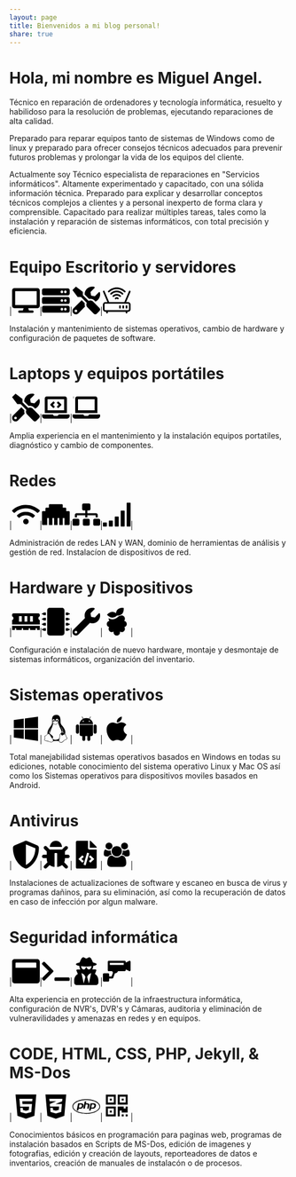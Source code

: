 ```yaml
---
layout: page
title: Bienvenidos a mi blog personal!
share: true
---
```


<style>
  path
  {
    display: block;
    float: none;
    margin-left: auto;
    margin-right: auto;
  }
</style>

# Hola, mi nombre es Miguel Angel.

Técnico en reparación de ordenadores y tecnología informática, resuelto y habilidoso para la resolución de problemas, ejecutando reparaciones de alta calidad.

Preparado para reparar equipos tanto de sistemas de Windows como de linux y preparado para ofrecer consejos técnicos adecuados para prevenir futuros problemas y prolongar la vida de los equipos del cliente.

Actualmente soy Técnico especialista de reparaciones en "Servicios informáticos". Altamente experimentado y capacitado, con una sólida información técnica. Preparado para explicar y desarrollar conceptos técnicos complejos a clientes y a personal inexperto de forma clara y comprensible. Capacitado para realizar múltiples tareas, tales como la instalación y reparación de sistemas informáticos, con total precisión y eficiencia.

# Equipo Escritorio y servidores

|<svg  width="50px" height="50px" xmlns="http://www.w3.org/2000/svg" viewBox="0 0 576 512"><path d="M528 0H48C21.5 0 0 21.5 0 48v320c0 26.5 21.5 48 48 48h192l-16 48h-72c-13.3 0-24 10.7-24 24s10.7 24 24 24h272c13.3 0 24-10.7 24-24s-10.7-24-24-24h-72l-16-48h192c26.5 0 48-21.5 48-48V48c0-26.5-21.5-48-48-48zm-16 352H64V64h448v288z"></path></svg>|<svg width="50px" height="50px" xmlns="http://www.w3.org/2000/svg" viewBox="0 0 512 512"><path d="M480 160H32c-17.673 0-32-14.327-32-32V64c0-17.673 14.327-32 32-32h448c17.673 0 32 14.327 32 32v64c0 17.673-14.327 32-32 32zm-48-88c-13.255 0-24 10.745-24 24s10.745 24 24 24 24-10.745 24-24-10.745-24-24-24zm-64 0c-13.255 0-24 10.745-24 24s10.745 24 24 24 24-10.745 24-24-10.745-24-24-24zm112 248H32c-17.673 0-32-14.327-32-32v-64c0-17.673 14.327-32 32-32h448c17.673 0 32 14.327 32 32v64c0 17.673-14.327 32-32 32zm-48-88c-13.255 0-24 10.745-24 24s10.745 24 24 24 24-10.745 24-24-10.745-24-24-24zm-64 0c-13.255 0-24 10.745-24 24s10.745 24 24 24 24-10.745 24-24-10.745-24-24-24zm112 248H32c-17.673 0-32-14.327-32-32v-64c0-17.673 14.327-32 32-32h448c17.673 0 32 14.327 32 32v64c0 17.673-14.327 32-32 32zm-48-88c-13.255 0-24 10.745-24 24s10.745 24 24 24 24-10.745 24-24-10.745-24-24-24zm-64 0c-13.255 0-24 10.745-24 24s10.745 24 24 24 24-10.745 24-24-10.745-24-24-24z"></path></svg>|<svg width="50px" height="50px" xmlns="http://www.w3.org/2000/svg" viewBox="0 0 512 512"><path d="M501.1 395.7L384 278.6c-23.1-23.1-57.6-27.6-85.4-13.9L192 158.1V96L64 0 0 64l96 128h62.1l106.6 106.6c-13.6 27.8-9.2 62.3 13.9 85.4l117.1 117.1c14.6 14.6 38.2 14.6 52.7 0l52.7-52.7c14.5-14.6 14.5-38.2 0-52.7zM331.7 225c28.3 0 54.9 11 74.9 31l19.4 19.4c15.8-6.9 30.8-16.5 43.8-29.5 37.1-37.1 49.7-89.3 37.9-136.7-2.2-9-13.5-12.1-20.1-5.5l-74.4 74.4-67.9-11.3L334 98.9l74.4-74.4c6.6-6.6 3.4-17.9-5.7-20.2-47.4-11.7-99.6.9-136.6 37.9-28.5 28.5-41.9 66.1-41.2 103.6l82.1 82.1c8.1-1.9 16.5-2.9 24.7-2.9zm-103.9 82l-56.7-56.7L18.7 402.8c-25 25-25 65.5 0 90.5s65.5 25 90.5 0l123.6-123.6c-7.6-19.9-9.9-41.6-5-62.7zM64 472c-13.2 0-24-10.8-24-24 0-13.3 10.7-24 24-24s24 10.7 24 24c0 13.2-10.7 24-24 24z"></path></svg>|<svg height="50px" viewBox="0 0 512 512" width="50px" xmlns="http://www.w3.org/2000/svg"><g><path d="m467 285.5h-38.252l81.039-189.091c3.264-7.614-.264-16.433-7.878-19.696s-16.433.264-19.696 7.878l-86.104 200.909h-280.218l-86.104-200.909c-3.263-7.614-12.08-11.143-19.696-7.878-7.614 3.263-11.141 12.081-7.878 19.696l81.039 189.091h-38.252c-24.813 0-45 20.187-45 45v90c0 24.813 20.187 45 45 45h16v16c0 8.284 6.716 15 15 15s15-6.716 15-15v-16h330v16c0 8.284 6.716 15 15 15s15-6.716 15-15v-16h16c24.813 0 45-20.187 45-45v-90c0-24.813-20.187-45-45-45zm15 135c0 8.271-6.729 15-15 15h-422c-8.271 0-15-6.729-15-15v-90c0-8.271 6.729-15 15-15h422c8.271 0 15 6.729 15 15z"/><path d="m224.241 208.697c-5.858 5.858-5.858 15.355 0 21.213 5.857 5.858 15.355 5.858 21.213 0 1.647-1.647 5.208-4.41 10.546-4.41s8.898 2.763 10.546 4.41c5.857 5.858 15.355 5.859 21.213 0 5.858-5.858 5.858-15.355 0-21.213-4.929-4.928-15.609-13.197-31.759-13.197s-26.83 8.269-31.759 13.197z"/><path d="m118.104 102.685c36.85-36.876 85.822-57.185 137.896-57.185s101.046 20.309 137.896 57.185c5.852 5.858 15.35 5.866 21.213.008 5.86-5.855 5.863-15.353.008-21.213-42.516-42.548-99.025-65.98-159.117-65.98s-116.6 23.432-159.116 65.979c-5.856 5.86-5.853 15.357.008 21.213 5.859 5.856 15.358 5.852 21.212-.007z"/><path d="m372.656 145.101c5.86-5.854 5.865-15.352.011-21.213-31.172-31.203-72.604-48.388-116.667-48.388s-85.496 17.185-116.667 48.388c-5.854 5.861-5.85 15.358.011 21.213s15.359 5.85 21.213-.011c25.503-25.53 59.399-39.59 95.442-39.59s69.938 14.06 95.442 39.59c5.853 5.858 15.349 5.87 21.215.011z"/><path d="m330.218 187.496c5.858-5.858 5.858-15.355 0-21.213-19.851-19.851-46.209-30.783-74.218-30.783s-54.367 10.932-74.217 30.783c-5.858 5.858-5.858 15.355 0 21.213 5.857 5.858 15.355 5.859 21.213 0 14.184-14.184 33.008-21.996 53.004-21.996s38.82 7.812 53.005 21.996c5.857 5.858 15.355 5.858 21.213 0z"/><path d="m316 345.5c-8.284 0-15 6.716-15 15v30c0 8.284 6.716 15 15 15s15-6.716 15-15v-30c0-8.284-6.716-15-15-15z"/><path d="m376 345.5c-8.284 0-15 6.716-15 15v30c0 8.284 6.716 15 15 15s15-6.716 15-15v-30c0-8.284-6.716-15-15-15z"/><path d="m436 345.5c-8.284 0-15 6.716-15 15v30c0 8.284 6.716 15 15 15s15-6.716 15-15v-30c0-8.284-6.716-15-15-15z"/></g></svg>

Instalación y mantenimiento de sistemas operativos, cambio de hardware y configuración de paquetes de software.

# Laptops y equipos portátiles

|<svg width="50px" height="50px" xmlns="http://www.w3.org/2000/svg" viewBox="0 0 512 512"><path d="M501.1 395.7L384 278.6c-23.1-23.1-57.6-27.6-85.4-13.9L192 158.1V96L64 0 0 64l96 128h62.1l106.6 106.6c-13.6 27.8-9.2 62.3 13.9 85.4l117.1 117.1c14.6 14.6 38.2 14.6 52.7 0l52.7-52.7c14.5-14.6 14.5-38.2 0-52.7zM331.7 225c28.3 0 54.9 11 74.9 31l19.4 19.4c15.8-6.9 30.8-16.5 43.8-29.5 37.1-37.1 49.7-89.3 37.9-136.7-2.2-9-13.5-12.1-20.1-5.5l-74.4 74.4-67.9-11.3L334 98.9l74.4-74.4c6.6-6.6 3.4-17.9-5.7-20.2-47.4-11.7-99.6.9-136.6 37.9-28.5 28.5-41.9 66.1-41.2 103.6l82.1 82.1c8.1-1.9 16.5-2.9 24.7-2.9zm-103.9 82l-56.7-56.7L18.7 402.8c-25 25-25 65.5 0 90.5s65.5 25 90.5 0l123.6-123.6c-7.6-19.9-9.9-41.6-5-62.7zM64 472c-13.2 0-24-10.8-24-24 0-13.3 10.7-24 24-24s24 10.7 24 24c0 13.2-10.7 24-24 24z"></path></svg>|<svg width="50px" height="50px" xmlns="http://www.w3.org/2000/svg" viewBox="0 0 640 512"><path d="M255.03 261.65c6.25 6.25 16.38 6.25 22.63 0l11.31-11.31c6.25-6.25 6.25-16.38 0-22.63L253.25 192l35.71-35.72c6.25-6.25 6.25-16.38 0-22.63l-11.31-11.31c-6.25-6.25-16.38-6.25-22.63 0l-58.34 58.34c-6.25 6.25-6.25 16.38 0 22.63l58.35 58.34zm96.01-11.3l11.31 11.31c6.25 6.25 16.38 6.25 22.63 0l58.34-58.34c6.25-6.25 6.25-16.38 0-22.63l-58.34-58.34c-6.25-6.25-16.38-6.25-22.63 0l-11.31 11.31c-6.25 6.25-6.25 16.38 0 22.63L386.75 192l-35.71 35.72c-6.25 6.25-6.25 16.38 0 22.63zM624 416H381.54c-.74 19.81-14.71 32-32.74 32H288c-18.69 0-33.02-17.47-32.77-32H16c-8.8 0-16 7.2-16 16v16c0 35.2 28.8 64 64 64h512c35.2 0 64-28.8 64-64v-16c0-8.8-7.2-16-16-16zM576 48c0-26.4-21.6-48-48-48H112C85.6 0 64 21.6 64 48v336h512V48zm-64 272H128V64h384v256z"></path></svg>|<svg width="50px" height="50px" xmlns="http://www.w3.org/2000/svg" viewBox="0 0 640 512"><path d="M624 416H381.54c-.74 19.81-14.71 32-32.74 32H288c-18.69 0-33.02-17.47-32.77-32H16c-8.8 0-16 7.2-16 16v16c0 35.2 28.8 64 64 64h512c35.2 0 64-28.8 64-64v-16c0-8.8-7.2-16-16-16zM576 48c0-26.4-21.6-48-48-48H112C85.6 0 64 21.6 64 48v336h512V48zm-64 272H128V64h384v256z"></path>|<svg width="50px" height="50px" viewBox="0 0 1792 1792" xmlns="http://www.w3.org/2000/svg"><path d="M976 1408q0-33-23.5-56.5t-56.5-23.5-56.5 23.5-23.5 56.5 23.5 56.5 56.5 23.5 56.5-23.5 23.5-56.5zm208-160v-704q0-13-9.5-22.5t-22.5-9.5h-512q-13 0-22.5 9.5t-9.5 22.5v704q0 13 9.5 22.5t22.5 9.5h512q13 0 22.5-9.5t9.5-22.5zm-192-848q0-16-16-16h-160q-16 0-16 16t16 16h160q16 0 16-16zm288-16v1024q0 52-38 90t-90 38h-512q-52 0-90-38t-38-90v-1024q0-52 38-90t90-38h512q52 0 90 38t38 90z"/></svg>


Amplia experiencia en el mantenimiento y la instalación equipos portatiles, diagnóstico y cambio de componentes.

# Redes

|<svg width="50px" height="50px" xmlns="http://www.w3.org/2000/svg" viewBox="0 0 640 512"><path d="M634.91 154.88C457.74-8.99 182.19-8.93 5.09 154.88c-6.66 6.16-6.79 16.59-.35 22.98l34.24 33.97c6.14 6.1 16.02 6.23 22.4.38 145.92-133.68 371.3-133.71 517.25 0 6.38 5.85 16.26 5.71 22.4-.38l34.24-33.97c6.43-6.39 6.3-16.82-.36-22.98zM320 352c-35.35 0-64 28.65-64 64s28.65 64 64 64 64-28.65 64-64-28.65-64-64-64zm202.67-83.59c-115.26-101.93-290.21-101.82-405.34 0-6.9 6.1-7.12 16.69-.57 23.15l34.44 33.99c6 5.92 15.66 6.32 22.05.8 83.95-72.57 209.74-72.41 293.49 0 6.39 5.52 16.05 5.13 22.05-.8l34.44-33.99c6.56-6.46 6.33-17.06-.56-23.15z"></path></svg>|<svg width="50px" height="50px" xmlns="http://www.w3.org/2000/svg" viewBox="0 0 512 512"><path d="M496 192h-48v-48c0-8.8-7.2-16-16-16h-48V80c0-8.8-7.2-16-16-16H144c-8.8 0-16 7.2-16 16v48H80c-8.8 0-16 7.2-16 16v48H16c-8.8 0-16 7.2-16 16v224c0 8.8 7.2 16 16 16h80V320h32v128h64V320h32v128h64V320h32v128h64V320h32v128h80c8.8 0 16-7.2 16-16V208c0-8.8-7.2-16-16-16z"></path></svg>|<svg width="50px" height="50px"  xmlns="http://www.w3.org/2000/svg" viewBox="0 0 640 512"><path d="M128 352H32c-17.67 0-32 14.33-32 32v96c0 17.67 14.33 32 32 32h96c17.67 0 32-14.33 32-32v-96c0-17.67-14.33-32-32-32zm-24-80h192v48h48v-48h192v48h48v-57.59c0-21.17-17.23-38.41-38.41-38.41H344v-64h40c17.67 0 32-14.33 32-32V32c0-17.67-14.33-32-32-32H256c-17.67 0-32 14.33-32 32v96c0 17.67 14.33 32 32 32h40v64H94.41C73.23 224 56 241.23 56 262.41V320h48v-48zm264 80h-96c-17.67 0-32 14.33-32 32v96c0 17.67 14.33 32 32 32h96c17.67 0 32-14.33 32-32v-96c0-17.67-14.33-32-32-32zm240 0h-96c-17.67 0-32 14.33-32 32v96c0 17.67 14.33 32 32 32h96c17.67 0 32-14.33 32-32v-96c0-17.67-14.33-32-32-32z"></path></svg>|<svg width="50px" height="50px" viewBox="0 0 1792 1792" xmlns="http://www.w3.org/2000/svg"><path d="M256 1440v192q0 14-9 23t-23 9h-192q-14 0-23-9t-9-23v-192q0-14 9-23t23-9h192q14 0 23 9t9 23zm384-128v320q0 14-9 23t-23 9h-192q-14 0-23-9t-9-23v-320q0-14 9-23t23-9h192q14 0 23 9t9 23zm384-256v576q0 14-9 23t-23 9h-192q-14 0-23-9t-9-23v-576q0-14 9-23t23-9h192q14 0 23 9t9 23zm384-384v960q0 14-9 23t-23 9h-192q-14 0-23-9t-9-23v-960q0-14 9-23t23-9h192q14 0 23 9t9 23zm384-512v1472q0 14-9 23t-23 9h-192q-14 0-23-9t-9-23v-1472q0-14 9-23t23-9h192q14 0 23 9t9 23z"/></svg>|

Administración de redes LAN y WAN, dominio de herramientas de análisis y gestión de red. Instalacíon de dispositivos de red.

# Hardware y Dispositivos

|<svg width="50px" height="50px" xmlns="http://www.w3.org/2000/svg" viewBox="0 0 640 512"><path d="M640 130.94V96c0-17.67-14.33-32-32-32H32C14.33 64 0 78.33 0 96v34.94c18.6 6.61 32 24.19 32 45.06s-13.4 38.45-32 45.06V320h640v-98.94c-18.6-6.61-32-24.19-32-45.06s13.4-38.45 32-45.06zM224 256h-64V128h64v128zm128 0h-64V128h64v128zm128 0h-64V128h64v128zM0 448h64v-26.67c0-8.84 7.16-16 16-16s16 7.16 16 16V448h128v-26.67c0-8.84 7.16-16 16-16s16 7.16 16 16V448h128v-26.67c0-8.84 7.16-16 16-16s16 7.16 16 16V448h128v-26.67c0-8.84 7.16-16 16-16s16 7.16 16 16V448h64v-96H0v96z"></path></svg>|<svg width="50px" height="50px" xmlns="http://www.w3.org/2000/svg" viewBox="0 0 512 512"><path d="M416 48v416c0 26.51-21.49 48-48 48H144c-26.51 0-48-21.49-48-48V48c0-26.51 21.49-48 48-48h224c26.51 0 48 21.49 48 48zm96 58v12a6 6 0 0 1-6 6h-18v6a6 6 0 0 1-6 6h-42V88h42a6 6 0 0 1 6 6v6h18a6 6 0 0 1 6 6zm0 96v12a6 6 0 0 1-6 6h-18v6a6 6 0 0 1-6 6h-42v-48h42a6 6 0 0 1 6 6v6h18a6 6 0 0 1 6 6zm0 96v12a6 6 0 0 1-6 6h-18v6a6 6 0 0 1-6 6h-42v-48h42a6 6 0 0 1 6 6v6h18a6 6 0 0 1 6 6zm0 96v12a6 6 0 0 1-6 6h-18v6a6 6 0 0 1-6 6h-42v-48h42a6 6 0 0 1 6 6v6h18a6 6 0 0 1 6 6zM30 376h42v48H30a6 6 0 0 1-6-6v-6H6a6 6 0 0 1-6-6v-12a6 6 0 0 1 6-6h18v-6a6 6 0 0 1 6-6zm0-96h42v48H30a6 6 0 0 1-6-6v-6H6a6 6 0 0 1-6-6v-12a6 6 0 0 1 6-6h18v-6a6 6 0 0 1 6-6zm0-96h42v48H30a6 6 0 0 1-6-6v-6H6a6 6 0 0 1-6-6v-12a6 6 0 0 1 6-6h18v-6a6 6 0 0 1 6-6zm0-96h42v48H30a6 6 0 0 1-6-6v-6H6a6 6 0 0 1-6-6v-12a6 6 0 0 1 6-6h18v-6a6 6 0 0 1 6-6z"></path></svg>|<svg width="50px" height="50px" xmlns="http://www.w3.org/2000/svg" viewBox="0 0 512 512"><path d="M507.73 109.1c-2.24-9.03-13.54-12.09-20.12-5.51l-74.36 74.36-67.88-11.31-11.31-67.88 74.36-74.36c6.62-6.62 3.43-17.9-5.66-20.16-47.38-11.74-99.55.91-136.58 37.93-39.64 39.64-50.55 97.1-34.05 147.2L18.74 402.76c-24.99 24.99-24.99 65.51 0 90.5 24.99 24.99 65.51 24.99 90.5 0l213.21-213.21c50.12 16.71 107.47 5.68 147.37-34.22 37.07-37.07 49.7-89.32 37.91-136.73zM64 472c-13.25 0-24-10.75-24-24 0-13.26 10.75-24 24-24s24 10.74 24 24c0 13.25-10.75 24-24 24z"></path></svg>|<svg height="50px" viewBox="-71 0 512 512.00107" width="50px" xmlns="http://www.w3.org/2000/svg"><path d="m370.65625 298.375c0-29.164062-20.976562-53.507812-48.632812-58.773438 8.457031-10.320312 13.542968-23.507812 13.542968-37.863281 0-32.992187-26.84375-59.835937-59.835937-59.835937-14.796875 0-28.34375 5.40625-38.796875 14.335937-2.15625-3.625-4.6875-6.992187-7.53125-10.070312l-1.632813 1.957031c-1.378906 1.648438-14.0625 16.558594-34.425781 31.628906-12.421875 9.191406-25.199219 16.574219-37.984375 21.941406-16.914063 7.097657-33.90625 10.699219-50.5 10.699219s-33.582031-3.601562-50.496094-10.699219c-6.210937-2.609374-12.417969-5.699218-18.589843-9.234374-.46875 3.039062-.714844 6.140624-.714844 9.28125 0 14.355468 5.085937 27.542968 13.550781 37.867187-27.644531 5.273437-48.609375 29.613281-48.609375 58.769531 0 27.3125 18.40625 50.390625 43.464844 57.535156-5.945313 9.289063-9.40625 20.316407-9.40625 32.140626 0 32.996093 26.84375 59.839843 59.835937 59.839843 12.421875 0 23.972657-3.808593 33.546875-10.316406-1.175781 4.671875-1.804687 9.554687-1.804687 14.585937 0 32.992188 26.839843 59.835938 59.835937 59.835938 32.992188 0 59.835938-26.84375 59.835938-59.835938 0-4.75-.574219-9.367187-1.625-13.800781 9.332031 6.019531 20.429687 9.53125 32.335937 9.53125 32.996094 0 59.839844-26.84375 59.839844-59.839843 0-11.75-3.417969-22.707032-9.292969-31.964844 25.375-6.933594 44.089844-30.171875 44.089844-57.714844zm0 0"/><path d="m104.859375 182.34375c35.683594 0 66.992187-22.394531 84.648437-38.207031 1.292969.039062 2.78125.066406 4.453126.066406 19.183593 0 61.519531-3.410156 89.171874-31.0625 35.910157-35.910156 30.933594-96.59375 30.703126-99.15625l-1.121094-12.507813-12.507813-1.121093c-2.566406-.226563-63.246093-5.207031-99.15625 30.703125-19.789062 19.789062-27.160156 47.09375-29.753906 68.058594-17.652344-12.304688-40.925781-23.757813-66.4375-23.757813-55.148437 0-99.851563 53.492187-99.851563 53.492187s44.703126 53.492188 99.851563 53.492188zm0 0"/></svg>|

Configuración e instalación de nuevo hardware, montaje y desmontaje de sistemas informáticos, organización del inventario.

# Sistemas operativos

|<svg width="50px" height="50px" xmlns="http://www.w3.org/2000/svg" viewBox="0 0 448 512"><path d="M0 93.7l183.6-25.3v177.4H0V93.7zm0 324.6l183.6 25.3V268.4H0v149.9zm203.8 28L448 480V268.4H203.8v177.9zm0-380.6v180.1H448V32L203.8 65.7z"></path></svg>|<svg width="50px" height="50px" xmlns="http://www.w3.org/2000/svg" viewBox="0 0 448 512"><path d="M220.8 123.3c1 .5 1.8 1.7 3 1.7 1.1 0 2.8-.4 2.9-1.5.2-1.4-1.9-2.3-3.2-2.9-1.7-.7-3.9-1-5.5-.1-.4.2-.8.7-.6 1.1.3 1.3 2.3 1.1 3.4 1.7zm-21.9 1.7c1.2 0 2-1.2 3-1.7 1.1-.6 3.1-.4 3.5-1.6.2-.4-.2-.9-.6-1.1-1.6-.9-3.8-.6-5.5.1-1.3.6-3.4 1.5-3.2 2.9.1 1 1.8 1.5 2.8 1.4zM420 403.8c-3.6-4-5.3-11.6-7.2-19.7-1.8-8.1-3.9-16.8-10.5-22.4-1.3-1.1-2.6-2.1-4-2.9-1.3-.8-2.7-1.5-4.1-2 9.2-27.3 5.6-54.5-3.7-79.1-11.4-30.1-31.3-56.4-46.5-74.4-17.1-21.5-33.7-41.9-33.4-72C311.1 85.4 315.7.1 234.8 0 132.4-.2 158 103.4 156.9 135.2c-1.7 23.4-6.4 41.8-22.5 64.7-18.9 22.5-45.5 58.8-58.1 96.7-6 17.9-8.8 36.1-6.2 53.3-6.5 5.8-11.4 14.7-16.6 20.2-4.2 4.3-10.3 5.9-17 8.3s-14 6-18.5 14.5c-2.1 3.9-2.8 8.1-2.8 12.4 0 3.9.6 7.9 1.2 11.8 1.2 8.1 2.5 15.7.8 20.8-5.2 14.4-5.9 24.4-2.2 31.7 3.8 7.3 11.4 10.5 20.1 12.3 17.3 3.6 40.8 2.7 59.3 12.5 19.8 10.4 39.9 14.1 55.9 10.4 11.6-2.6 21.1-9.6 25.9-20.2 12.5-.1 26.3-5.4 48.3-6.6 14.9-1.2 33.6 5.3 55.1 4.1.6 2.3 1.4 4.6 2.5 6.7v.1c8.3 16.7 23.8 24.3 40.3 23 16.6-1.3 34.1-11 48.3-27.9 13.6-16.4 36-23.2 50.9-32.2 7.4-4.5 13.4-10.1 13.9-18.3.4-8.2-4.4-17.3-15.5-29.7zM223.7 87.3c9.8-22.2 34.2-21.8 44-.4 6.5 14.2 3.6 30.9-4.3 40.4-1.6-.8-5.9-2.6-12.6-4.9 1.1-1.2 3.1-2.7 3.9-4.6 4.8-11.8-.2-27-9.1-27.3-7.3-.5-13.9 10.8-11.8 23-4.1-2-9.4-3.5-13-4.4-1-6.9-.3-14.6 2.9-21.8zM183 75.8c10.1 0 20.8 14.2 19.1 33.5-3.5 1-7.1 2.5-10.2 4.6 1.2-8.9-3.3-20.1-9.6-19.6-8.4.7-9.8 21.2-1.8 28.1 1 .8 1.9-.2-5.9 5.5-15.6-14.6-10.5-52.1 8.4-52.1zm-13.6 60.7c6.2-4.6 13.6-10 14.1-10.5 4.7-4.4 13.5-14.2 27.9-14.2 7.1 0 15.6 2.3 25.9 8.9 6.3 4.1 11.3 4.4 22.6 9.3 8.4 3.5 13.7 9.7 10.5 18.2-2.6 7.1-11 14.4-22.7 18.1-11.1 3.6-19.8 16-38.2 14.9-3.9-.2-7-1-9.6-2.1-8-3.5-12.2-10.4-20-15-8.6-4.8-13.2-10.4-14.7-15.3-1.4-4.9 0-9 4.2-12.3zm3.3 334c-2.7 35.1-43.9 34.4-75.3 18-29.9-15.8-68.6-6.5-76.5-21.9-2.4-4.7-2.4-12.7 2.6-26.4v-.2c2.4-7.6.6-16-.6-23.9-1.2-7.8-1.8-15 .9-20 3.5-6.7 8.5-9.1 14.8-11.3 10.3-3.7 11.8-3.4 19.6-9.9 5.5-5.7 9.5-12.9 14.3-18 5.1-5.5 10-8.1 17.7-6.9 8.1 1.2 15.1 6.8 21.9 16l19.6 35.6c9.5 19.9 43.1 48.4 41 68.9zm-1.4-25.9c-4.1-6.6-9.6-13.6-14.4-19.6 7.1 0 14.2-2.2 16.7-8.9 2.3-6.2 0-14.9-7.4-24.9-13.5-18.2-38.3-32.5-38.3-32.5-13.5-8.4-21.1-18.7-24.6-29.9s-3-23.3-.3-35.2c5.2-22.9 18.6-45.2 27.2-59.2 2.3-1.7.8 3.2-8.7 20.8-8.5 16.1-24.4 53.3-2.6 82.4.6-20.7 5.5-41.8 13.8-61.5 12-27.4 37.3-74.9 39.3-112.7 1.1.8 4.6 3.2 6.2 4.1 4.6 2.7 8.1 6.7 12.6 10.3 12.4 10 28.5 9.2 42.4 1.2 6.2-3.5 11.2-7.5 15.9-9 9.9-3.1 17.8-8.6 22.3-15 7.7 30.4 25.7 74.3 37.2 95.7 6.1 11.4 18.3 35.5 23.6 64.6 3.3-.1 7 .4 10.9 1.4 13.8-35.7-11.7-74.2-23.3-84.9-4.7-4.6-4.9-6.6-2.6-6.5 12.6 11.2 29.2 33.7 35.2 59 2.8 11.6 3.3 23.7.4 35.7 16.4 6.8 35.9 17.9 30.7 34.8-2.2-.1-3.2 0-4.2 0 3.2-10.1-3.9-17.6-22.8-26.1-19.6-8.6-36-8.6-38.3 12.5-12.1 4.2-18.3 14.7-21.4 27.3-2.8 11.2-3.6 24.7-4.4 39.9-.5 7.7-3.6 18-6.8 29-32.1 22.9-76.7 32.9-114.3 7.2zm257.4-11.5c-.9 16.8-41.2 19.9-63.2 46.5-13.2 15.7-29.4 24.4-43.6 25.5s-26.5-4.8-33.7-19.3c-4.7-11.1-2.4-23.1 1.1-36.3 3.7-14.2 9.2-28.8 9.9-40.6.8-15.2 1.7-28.5 4.2-38.7 2.6-10.3 6.6-17.2 13.7-21.1.3-.2.7-.3 1-.5.8 13.2 7.3 26.6 18.8 29.5 12.6 3.3 30.7-7.5 38.4-16.3 9-.3 15.7-.9 22.6 5.1 9.9 8.5 7.1 30.3 17.1 41.6 10.6 11.6 14 19.5 13.7 24.6zM173.3 148.7c2 1.9 4.7 4.5 8 7.1 6.6 5.2 15.8 10.6 27.3 10.6 11.6 0 22.5-5.9 31.8-10.8 4.9-2.6 10.9-7 14.8-10.4s5.9-6.3 3.1-6.6-2.6 2.6-6 5.1c-4.4 3.2-9.7 7.4-13.9 9.8-7.4 4.2-19.5 10.2-29.9 10.2s-18.7-4.8-24.9-9.7c-3.1-2.5-5.7-5-7.7-6.9-1.5-1.4-1.9-4.6-4.3-4.9-1.4-.1-1.8 3.7 1.7 6.5z"></path></svg>|<svg width="50px" height="50px" xmlns="http://www.w3.org/2000/svg" viewBox="0 0 448 512"><path d="M89.6 204.5v115.8c0 15.4-12.1 27.7-27.5 27.7-15.3 0-30.1-12.4-30.1-27.7V204.5c0-15.1 14.8-27.5 30.1-27.5 15.1 0 27.5 12.4 27.5 27.5zm10.8 157c0 16.4 13.2 29.6 29.6 29.6h19.9l.3 61.1c0 36.9 55.2 36.6 55.2 0v-61.1h37.2v61.1c0 36.7 55.5 36.8 55.5 0v-61.1h20.2c16.2 0 29.4-13.2 29.4-29.6V182.1H100.4v179.4zm248-189.1H99.3c0-42.8 25.6-80 63.6-99.4l-19.1-35.3c-2.8-4.9 4.3-8 6.7-3.8l19.4 35.6c34.9-15.5 75-14.7 108.3 0L297.5 34c2.5-4.3 9.5-1.1 6.7 3.8L285.1 73c37.7 19.4 63.3 56.6 63.3 99.4zm-170.7-55.5c0-5.7-4.6-10.5-10.5-10.5-5.7 0-10.2 4.8-10.2 10.5s4.6 10.5 10.2 10.5c5.9 0 10.5-4.8 10.5-10.5zm113.4 0c0-5.7-4.6-10.5-10.2-10.5-5.9 0-10.5 4.8-10.5 10.5s4.6 10.5 10.5 10.5c5.6 0 10.2-4.8 10.2-10.5zm94.8 60.1c-15.1 0-27.5 12.1-27.5 27.5v115.8c0 15.4 12.4 27.7 27.5 27.7 15.4 0 30.1-12.4 30.1-27.7V204.5c0-15.4-14.8-27.5-30.1-27.5z"></path></svg>|<svg width="50px" height="50px" xmlns="http://www.w3.org/2000/svg" viewBox="0 0 384 512"><path d="M318.7 268.7c-.2-36.7 16.4-64.4 50-84.8-18.8-26.9-47.2-41.7-84.7-44.6-35.5-2.8-74.3 20.7-88.5 20.7-15 0-49.4-19.7-76.4-19.7C63.3 141.2 4 184.8 4 273.5q0 39.3 14.4 81.2c12.8 36.7 59 126.7 107.2 125.2 25.2-.6 43-17.9 75.8-17.9 31.8 0 48.3 17.9 76.4 17.9 48.6-.7 90.4-82.5 102.6-119.3-65.2-30.7-61.7-90-61.7-91.9zm-56.6-164.2c27.3-32.4 24.8-61.9 24-72.5-24.1 1.4-52 16.4-67.9 34.9-17.5 19.8-27.8 44.3-25.6 71.9 26.1 2 49.9-11.4 69.5-34.3z"></path></svg>|

Total manejabilidad sistemas operativos basados en Windows en todas su ediciones, notable conocimiento del sistema operativo Linux y Mac OS así como los Sistemas operativos para dispositivos moviles basados en Android.

# Antivirus

|<svg width="50px" height="50px" xmlns="http://www.w3.org/2000/svg" viewBox="0 0 512 512"><path d="M466.5 83.7l-192-80a48.15 48.15 0 0 0-36.9 0l-192 80C27.7 91.1 16 108.6 16 128c0 198.5 114.5 335.7 221.5 380.3 11.8 4.9 25.1 4.9 36.9 0C360.1 472.6 496 349.3 496 128c0-19.4-11.7-36.9-29.5-44.3zM256.1 446.3l-.1-381 175.9 73.3c-3.3 151.4-82.1 261.1-175.8 307.7z"></path></svg>|<svg width="50px" height="50px" xmlns="http://www.w3.org/2000/svg" viewBox="0 0 512 512"><path d="M511.988 288.9c-.478 17.43-15.217 31.1-32.653 31.1H424v16c0 21.864-4.882 42.584-13.6 61.145l60.228 60.228c12.496 12.497 12.496 32.758 0 45.255-12.498 12.497-32.759 12.496-45.256 0l-54.736-54.736C345.886 467.965 314.351 480 280 480V236c0-6.627-5.373-12-12-12h-24c-6.627 0-12 5.373-12 12v244c-34.351 0-65.886-12.035-90.636-32.108l-54.736 54.736c-12.498 12.497-32.759 12.496-45.256 0-12.496-12.497-12.496-32.758 0-45.255l60.228-60.228C92.882 378.584 88 357.864 88 336v-16H32.666C15.23 320 .491 306.33.013 288.9-.484 270.816 14.028 256 32 256h56v-58.745l-46.628-46.628c-12.496-12.497-12.496-32.758 0-45.255 12.498-12.497 32.758-12.497 45.256 0L141.255 160h229.489l54.627-54.627c12.498-12.497 32.758-12.497 45.256 0 12.496 12.497 12.496 32.758 0 45.255L424 197.255V256h56c17.972 0 32.484 14.816 31.988 32.9zM257 0c-61.856 0-112 50.144-112 112h224C369 50.144 318.856 0 257 0z"></path></svg>|<svg width="50px" height="50px" xmlns="http://www.w3.org/2000/svg" viewBox="0 0 384 512"><path d="M384 121.941V128H256V0h6.059c6.365 0 12.47 2.529 16.971 7.029l97.941 97.941A24.005 24.005 0 0 1 384 121.941zM248 160c-13.2 0-24-10.8-24-24V0H24C10.745 0 0 10.745 0 24v464c0 13.255 10.745 24 24 24h336c13.255 0 24-10.745 24-24V160H248zM123.206 400.505a5.4 5.4 0 0 1-7.633.246l-64.866-60.812a5.4 5.4 0 0 1 0-7.879l64.866-60.812a5.4 5.4 0 0 1 7.633.246l19.579 20.885a5.4 5.4 0 0 1-.372 7.747L101.65 336l40.763 35.874a5.4 5.4 0 0 1 .372 7.747l-19.579 20.884zm51.295 50.479l-27.453-7.97a5.402 5.402 0 0 1-3.681-6.692l61.44-211.626a5.402 5.402 0 0 1 6.692-3.681l27.452 7.97a5.4 5.4 0 0 1 3.68 6.692l-61.44 211.626a5.397 5.397 0 0 1-6.69 3.681zm160.792-111.045l-64.866 60.812a5.4 5.4 0 0 1-7.633-.246l-19.58-20.885a5.4 5.4 0 0 1 .372-7.747L284.35 336l-40.763-35.874a5.4 5.4 0 0 1-.372-7.747l19.58-20.885a5.4 5.4 0 0 1 7.633-.246l64.866 60.812a5.4 5.4 0 0 1-.001 7.879z"></path></svg>|<svg width="50px" height="50px" viewBox="0 0 2048 1792" xmlns="http://www.w3.org/2000/svg"><path d="M657 896q-162 5-265 128h-134q-82 0-138-40.5t-56-118.5q0-353 124-353 6 0 43.5 21t97.5 42.5 119 21.5q67 0 133-23-5 37-5 66 0 139 81 256zm1071 637q0 120-73 189.5t-194 69.5h-874q-121 0-194-69.5t-73-189.5q0-53 3.5-103.5t14-109 26.5-108.5 43-97.5 62-81 85.5-53.5 111.5-20q10 0 43 21.5t73 48 107 48 135 21.5 135-21.5 107-48 73-48 43-21.5q61 0 111.5 20t85.5 53.5 62 81 43 97.5 26.5 108.5 14 109 3.5 103.5zm-1024-1277q0 106-75 181t-181 75-181-75-75-181 75-181 181-75 181 75 75 181zm704 384q0 159-112.5 271.5t-271.5 112.5-271.5-112.5-112.5-271.5 112.5-271.5 271.5-112.5 271.5 112.5 112.5 271.5zm576 225q0 78-56 118.5t-138 40.5h-134q-103-123-265-128 81-117 81-256 0-29-5-66 66 23 133 23 59 0 119-21.5t97.5-42.5 43.5-21q124 0 124 353zm-128-609q0 106-75 181t-181 75-181-75-75-181 75-181 181-75 181 75 75 181z"/></svg>|


Instalaciones de actualizaciones de software y escaneo en busca de virus y programas dañinos, para su eliminación, así como la recuperación de datos en caso de infección por algun malware.

# Seguridad informática

|<svg width="50px" height="50px" xmlns="http://www.w3.org/2000/svg" viewBox="0 0 512 512"><path d="M464 32H48C21.5 32 0 53.5 0 80v352c0 26.5 21.5 48 48 48h416c26.5 0 48-21.5 48-48V80c0-26.5-21.5-48-48-48zm-16 160H64v-84c0-6.6 5.4-12 12-12h360c6.6 0 12 5.4 12 12v84z"></path></svg>|<svg width="50px" height="50px" xmlns="http://www.w3.org/2000/svg" viewBox="0 0 640 512"><path d="M257.981 272.971L63.638 467.314c-9.373 9.373-24.569 9.373-33.941 0L7.029 444.647c-9.357-9.357-9.375-24.522-.04-33.901L161.011 256 6.99 101.255c-9.335-9.379-9.317-24.544.04-33.901l22.667-22.667c9.373-9.373 24.569-9.373 33.941 0L257.981 239.03c9.373 9.372 9.373 24.568 0 33.941zM640 456v-32c0-13.255-10.745-24-24-24H312c-13.255 0-24 10.745-24 24v32c0 13.255 10.745 24 24 24h304c13.255 0 24-10.745 24-24z"></path></svg>|<svg width="50px" height="50px" xmlns="http://www.w3.org/2000/svg" viewBox="0 0 448 512"><path d="M383.9 308.3l23.9-62.6c4-10.5-3.7-21.7-15-21.7h-58.5c11-18.9 17.8-40.6 17.8-64v-.3c39.2-7.8 64-19.1 64-31.7 0-13.3-27.3-25.1-70.1-33-9.2-32.8-27-65.8-40.6-82.8-9.5-11.9-25.9-15.6-39.5-8.8l-27.6 13.8c-9 4.5-19.6 4.5-28.6 0L182.1 3.4c-13.6-6.8-30-3.1-39.5 8.8-13.5 17-31.4 50-40.6 82.8-42.7 7.9-70 19.7-70 33 0 12.6 24.8 23.9 64 31.7v.3c0 23.4 6.8 45.1 17.8 64H56.3c-11.5 0-19.2 11.7-14.7 22.3l25.8 60.2C27.3 329.8 0 372.7 0 422.4v44.8C0 491.9 20.1 512 44.8 512h358.4c24.7 0 44.8-20.1 44.8-44.8v-44.8c0-48.4-25.8-90.4-64.1-114.1zM176 480l-41.6-192 49.6 32 24 40-32 120zm96 0l-32-120 24-40 49.6-32L272 480zm41.7-298.5c-3.9 11.9-7 24.6-16.5 33.4-10.1 9.3-48 22.4-64-25-2.8-8.4-15.4-8.4-18.3 0-17 50.2-56 32.4-64 25-9.5-8.8-12.7-21.5-16.5-33.4-.8-2.5-6.3-5.7-6.3-5.8v-10.8c28.3 3.6 61 5.8 96 5.8s67.7-2.1 96-5.8v10.8c-.1.1-5.6 3.2-6.4 5.8z"></path></svg>|<svg width="50px" height="50px" xmlns="http://www.w3.org/2000/svg" xmlns:xlink="http://www.w3.org/1999/xlink" x="0px" y="0px"	 viewBox="0 0 400 400"><path d="M392.886,52.24c-4.422-2.734-9.945-2.981-14.594-0.656L330,75.731V65c0-8.284-6.716-15-15-15H85	 c-8.284,0-15,6.716-15,15v120c0,8.284,6.716,15,15,15h47.58c2.666,7.516,7.275,14.115,13.222,19.199L124.645,275H90v-30	 c0-8.284-6.716-15-15-15H15c-8.284,0-15,6.716-15,15v90c0,8.284,6.716,15,15,15h60c8.284,0,15-6.716,15-15v-30h45	 c6.233,0,11.816-3.854,14.026-9.683l24.776-65.348c0.399,0.011,0.796,0.03,1.198,0.03c19.555,0,36.227-12.541,42.42-30H315	 c8.284,0,15-6.716,15-15v-10.73l48.292,24.146c2.117,1.059,4.414,1.584,6.707,1.584c2.742,0,5.478-0.752,7.886-2.24	 c4.422-2.733,7.114-7.562,7.114-12.76V65C400,59.802,397.308,54.974,392.886,52.24z M100,80h200v30H100V80z"></path></svg>|

Alta experiencia en protección de la infraestructura informática, configuración de NVR's, DVR's y Cámaras, auditoria y eliminación de vulneravilidades y amenazas en redes y en equipos.

# CODE, HTML, CSS, PHP, Jekyll, &amp; MS-Dos

|<svg width="50px" height="50px" xmlns="http://www.w3.org/2000/svg" viewBox="0 0 384 512"><path d="M0 32l34.9 395.8L191.5 480l157.6-52.2L384 32H0zm308.2 127.9H124.4l4.1 49.4h175.6l-13.6 148.4-97.9 27v.3h-1.1l-98.7-27.3-6-75.8h47.7L138 320l53.5 14.5 53.7-14.5 6-62.2H84.3L71.5 112.2h241.1l-4.4 47.7z"></path></svg>|<svg width="50px" height="50px" xmlns="http://www.w3.org/2000/svg" viewBox="0 0 384 512"><path d="M0 32l34.9 395.8L192 480l157.1-52.2L384 32H0zm313.1 80l-4.8 47.3L193 208.6l-.3.1h111.5l-12.8 146.6-98.2 28.7-98.8-29.2-6.4-73.9h48.9l3.2 38.3 52.6 13.3 54.7-15.4 3.7-61.6-166.3-.5v-.1l-.2.1-3.6-46.3L193.1 162l6.5-2.7H76.7L70.9 112h242.2z"></path></svg>|<svg width="50px" height="50px" xmlns="http://www.w3.org/2000/svg" viewBox="0 0 640 512"><path d="M320 104.5c171.4 0 303.2 72.2 303.2 151.5S491.3 407.5 320 407.5c-171.4 0-303.2-72.2-303.2-151.5S148.7 104.5 320 104.5m0-16.8C143.3 87.7 0 163 0 256s143.3 168.3 320 168.3S640 349 640 256 496.7 87.7 320 87.7zM218.2 242.5c-7.9 40.5-35.8 36.3-70.1 36.3l13.7-70.6c38 0 63.8-4.1 56.4 34.3zM97.4 350.3h36.7l8.7-44.8c41.1 0 66.6 3 90.2-19.1 26.1-24 32.9-66.7 14.3-88.1-9.7-11.2-25.3-16.7-46.5-16.7h-70.7L97.4 350.3zm185.7-213.6h36.5l-8.7 44.8c31.5 0 60.7-2.3 74.8 10.7 14.8 13.6 7.7 31-8.3 113.1h-37c15.4-79.4 18.3-86 12.7-92-5.4-5.8-17.7-4.6-47.4-4.6l-18.8 96.6h-36.5l32.7-168.6zM505 242.5c-8 41.1-36.7 36.3-70.1 36.3l13.7-70.6c38.2 0 63.8-4.1 56.4 34.3zM384.2 350.3H421l8.7-44.8c43.2 0 67.1 2.5 90.2-19.1 26.1-24 32.9-66.7 14.3-88.1-9.7-11.2-25.3-16.7-46.5-16.7H417l-32.8 168.7z"></path></svg>|<svg width="50px" height="50px" viewBox="0 0 1792 1792" xmlns="http://www.w3.org/2000/svg"><path d="M576 1152v128h-128v-128h128zm0-768v128h-128v-128h128zm768 0v128h-128v-128h128zm-1024 1023h384v-383h-384v383zm0-767h384v-384h-384v384zm768 0h384v-384h-384v384zm-256 256v640h-640v-640h640zm512 512v128h-128v-128h128zm256 0v128h-128v-128h128zm0-512v384h-384v-128h-128v384h-128v-640h384v128h128v-128h128zm-768-768v640h-640v-640h640zm768 0v640h-640v-640h640z"/></svg>|


Conocimientos básicos en programación para paginas web, programas de instalación basados en Scripts de MS-Dos, edición de imagenes y fotografias, edición y creación de layouts, reporteadores de datos e inventarios, creación de manuales de instalacón o de procesos.

